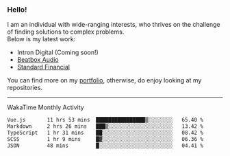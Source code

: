 ### Hello!

I am an individual with wide-ranging interests, who thrives on the challenge of finding solutions to complex problems. <br/> Below is my latest work:
- Intron Digital (Coming soon!)
- [Beatbox Audio](https://bumbleboss.xyz/w/beatbox-audio)
- [Standard Financial](https://bumbleboss.xyz/w/standard-financial)

You can find more on my [portfolio](https://bumbleboss.xyz/work), otherwise, do enjoy looking at my repositories.

---

WakaTime Monthly Activity

<!--START_SECTION:waka-->

```txt
Vue.js       11 hrs 53 mins  ████████████████▒░░░░░░░░   65.40 %
Markdown     2 hrs 26 mins   ███▒░░░░░░░░░░░░░░░░░░░░░   13.42 %
TypeScript   1 hr 31 mins    ██░░░░░░░░░░░░░░░░░░░░░░░   08.42 %
SCSS         1 hr 9 mins     █▓░░░░░░░░░░░░░░░░░░░░░░░   06.36 %
JSON         48 mins         █░░░░░░░░░░░░░░░░░░░░░░░░   04.41 %
```

<!--END_SECTION:waka-->
